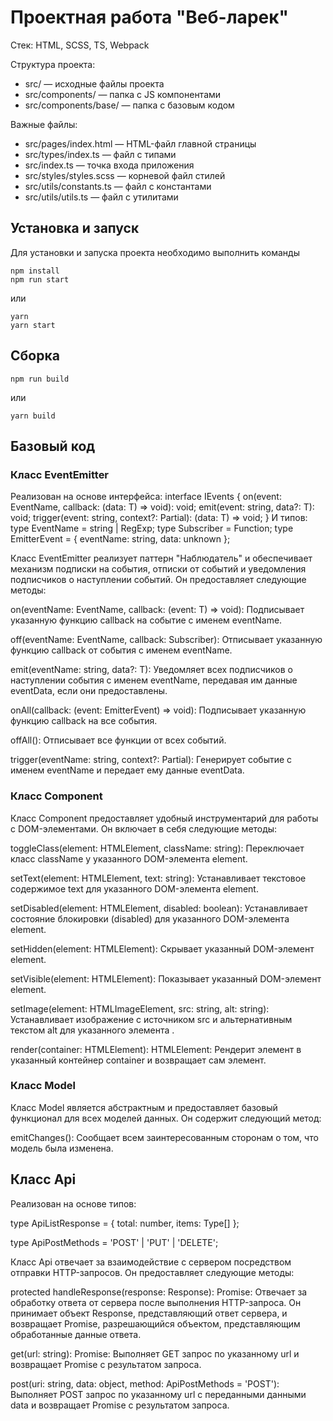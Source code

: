 # Проектная работа "Веб-ларек"

Стек: HTML, SCSS, TS, Webpack

Структура проекта:
- src/ — исходные файлы проекта
- src/components/ — папка с JS компонентами
- src/components/base/ — папка с базовым кодом

Важные файлы:
- src/pages/index.html — HTML-файл главной страницы
- src/types/index.ts — файл с типами
- src/index.ts — точка входа приложения
- src/styles/styles.scss — корневой файл стилей
- src/utils/constants.ts — файл с константами
- src/utils/utils.ts — файл с утилитами

## Установка и запуск
Для установки и запуска проекта необходимо выполнить команды

```
npm install
npm run start
```

или

```
yarn
yarn start
```
## Сборка

```
npm run build
```

или

```
yarn build
```

## Базовый код

### Класс EventEmitter
Реализован на основе интерфейса:
interface IEvents {
    on<T extends object>(event: EventName, callback: (data: T) => void): void;
    emit<T extends object>(event: string, data?: T): void;
    trigger<T extends object>(event: string, context?: Partial<T>): (data: T) => void;
}
И типов:
type EventName = string | RegExp;
type Subscriber = Function;
type EmitterEvent = {
    eventName: string,
    data: unknown
};

Класс EventEmitter реализует паттерн "Наблюдатель" и обеспечивает механизм подписки на события, отписки от событий и уведомления подписчиков о наступлении событий. 
Он предоставляет следующие методы:

on<T extends object>(eventName: EventName, callback: (event: T) => void): Подписывает указанную функцию callback на событие с именем eventName.

off(eventName: EventName, callback: Subscriber): Отписывает указанную функцию callback от события с именем eventName.

emit<T extends object>(eventName: string, data?: T): Уведомляет всех подписчиков о наступлении события с именем eventName, передавая им данные eventData, если они предоставлены.

onAll(callback: (event: EmitterEvent) => void): Подписывает указанную функцию callback на все события.

offAll(): Отписывает все функции от всех событий.

trigger<T extends object>(eventName: string, context?: Partial<T>): Генерирует событие с именем eventName и передает ему данные eventData.

### Класс Component

Класс Component предоставляет удобный инструментарий для работы с DOM-элементами. Он включает в себя следующие методы:

toggleClass(element: HTMLElement, className: string): Переключает класс className у указанного DOM-элемента element.

setText(element: HTMLElement, text: string): Устанавливает текстовое содержимое text для указанного DOM-элемента element.

setDisabled(element: HTMLElement, disabled: boolean): Устанавливает состояние блокировки (disabled) для указанного DOM-элемента element.

setHidden(element: HTMLElement): Скрывает указанный DOM-элемент element.

setVisible(element: HTMLElement): Показывает указанный DOM-элемент element.

setImage(element: HTMLImageElement, src: string, alt: string): Устанавливает изображение с источником src и альтернативным текстом alt для указанного элемента <img>.

render(container: HTMLElement): HTMLElement: Рендерит элемент в указанный контейнер container и возвращает сам элемент.

### Класс Model

Класс Model является абстрактным и предоставляет базовый функционал для всех моделей данных. Он содержит следующий метод:

emitChanges(): Сообщает всем заинтересованным сторонам о том, что модель была изменена.

## Класс Api
Реализован на основе типов:

type ApiListResponse<Type> = {
    total: number,
    items: Type[]
};

type ApiPostMethods = 'POST' | 'PUT' | 'DELETE';

Класс Api отвечает за взаимодействие с сервером посредством отправки HTTP-запросов. Он предоставляет следующие методы:

protected handleResponse(response: Response): Promise<object>: Отвечает за обработку ответа от сервера после выполнения HTTP-запроса. Он принимает объект Response, представляющий ответ сервера, и возвращает Promise, разрешающийся объектом, представляющим обработанные данные ответа.

get(url: string): Promise<any>: Выполняет GET запрос по указанному url и возвращает Promise с результатом запроса.

post(uri: string, data: object, method: ApiPostMethods = 'POST'): Выполняет POST запрос по указанному url с переданными данными data и возвращает Promise с результатом запроса.